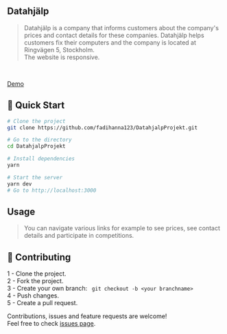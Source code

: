 ## Datahjälp
> Datahjälp is a company that informs customers about the company's prices and contact details for these companies. Datahjälp helps customers fix their computers and the company is located at Ringvägen 5, Stockholm. <br />The website is responsive.


<br />

[Demo](https://fadihanna123.github.io/DatahjalpProjekt/)

## 🚀 Quick Start
```sh
# Clone the project
git clone https://github.com/fadihanna123/DatahjalpProjekt.git
```

```sh
# Go to the directory
cd DatahjalpProjekt
```

```sh
# Install dependencies
yarn
```

```sh
# Start the server
yarn dev
# Go to http://localhost:3000
```

## Usage
> You can navigate various links for example to see prices, see contact details and participate in competitions.

## 🤝 Contributing
1 - Clone the project. <br />
2 - Fork the project. <br />
3 - Create your own branch: ```
git checkout -b <your branchname>``` <br />
4 - Push changes. <br />
5 - Create a pull request. <br />

Contributions, issues and feature requests are welcome!<br />Feel free to check [issues page](https://github.com/fadihanna123/DatahjalpProjekt/issues).

